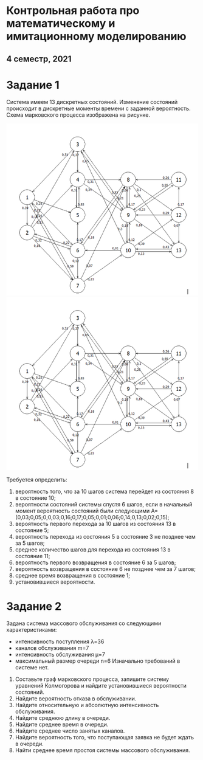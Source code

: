 # Контрольная работа про математическому и имитационному моделированию
## 4 семестр, 2021

**Задание 1**
================
Система имеем 13 дискретных состояний. Изменение состояний происходит в дискретные моменты времени с заданной вероятность. Схема марковского процесса изображена на рисунке.

![Схема марковского процесса](pict/graph.png)
![Состояния](pict/graph.png)

Требуется определить:
1. вероятность того, что за 10 шагов система перейдет из состояния 8 в состояние 10;
2. вероятности состояний системы спустя 6 шагов, если в начальный момент вероятность состояний были следующими A=(0,03;0,05;0;0,03;0,16;0,17;0,05;0,01;0,06;0,14;0,13;0,02;0,15);
3. вероятность первого перехода за 10 шагов из состояния 13 в состояние 5;
4. вероятность перехода из состояния 5 в состояние 3 не позднее чем за 5 шагов;
5. среднее количество шагов для перехода из состояния 13 в состояние 11;
6. вероятность первого возвращения в состояние 6 за 5 шагов;
7. вероятность возвращения в состояние 6 не позднее чем за 7 шагов;
8. среднее время возвращения в состояние 1;
9. установившиеся вероятности.  

**Задание 2**
================
Задана система массового обслуживания со следующими характеристиками:
* интенсивность поступления	λ=36
* каналов обслуживания m=7
* интенсивность обслуживания μ=7
* максимальный размер очереди n=6
Изначально требований в системе нет.

1. Составьте граф марковского процесса, запишите систему уравнений Колмогорова и найдите установившиеся вероятности состояний.
2. Найдите вероятность отказа в обслуживании.
3. Найдите относительную и абсолютную интенсивность обслуживания.
4. Найдите среднюю длину в очереди.
5. Найдите среднее время в очереди.
6. Найдите среднее число занятых каналов.
7. Найдите вероятность того, что поступающая заявка не будет ждать в очереди.
8. Найти среднее время простоя системы массового обслуживания.
